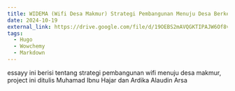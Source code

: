 ```yaml
---
title: WIDEMA (Wifi Desa Makmur) Strategi Pembangunan Menuju Desa Berkemajuan dan Makmur
date: 2024-10-19
external_link: https://drive.google.com/file/d/19OEBS2mAVQGKTIPAJW6Of8vB0R6n9_dp/view?usp=drive_link
tags:
  - Hugo
  - Wowchemy
  - Markdown
---
```


essayy ini berisi tentang strategi pembangunan wifi menuju desa makmur, project ini ditulis Muhamad Ibnu Hajar dan Ardika Alaudin Arsa
